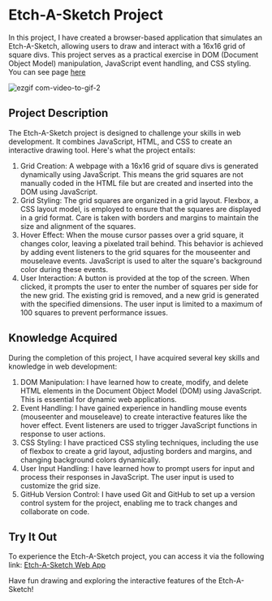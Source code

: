 # Etch-A-Sketch Project
In this project, I have created a browser-based application that simulates an Etch-A-Sketch, 
allowing users to draw and interact with a 16x16 grid of square divs.
This project serves as a practical exercise in DOM (Document Object Model) manipulation, JavaScript event handling, and CSS styling.
You can see page [here](https://jmcamposdev.github.io/TheOdinProject/0-Foundations/Projects/4-Etch-A-Sketch/)

![ezgif com-video-to-gif-2](https://github.com/jmcamposdev/TheOdinProject/assets/108521775/9f9ad6f7-a1e5-41cc-86ae-3dc32ed2220d)






## Project Description

The Etch-A-Sketch project is designed to challenge your skills in web development. It combines JavaScript, HTML, and CSS to create an interactive drawing tool. Here's what the project entails:

1. Grid Creation: A webpage with a 16x16 grid of square divs is generated dynamically using JavaScript. This means the grid squares are not manually coded in the HTML file but are created and inserted into the DOM using JavaScript.
2. Grid Styling: The grid squares are organized in a grid layout. Flexbox, a CSS layout model, is employed to ensure that the squares are displayed in a grid format. Care is taken with borders and margins to maintain the size and alignment of the squares.
3. Hover Effect: When the mouse cursor passes over a grid square, it changes color, leaving a pixelated trail behind. This behavior is achieved by adding event listeners to the grid squares for the mouseenter and mouseleave events. JavaScript is used to alter the square's background color during these events.
4. User Interaction: A button is provided at the top of the screen. When clicked, it prompts the user to enter the number of squares per side for the new grid. The existing grid is removed, and a new grid is generated with the specified dimensions. The user input is limited to a maximum of 100 squares to prevent performance issues.

## Knowledge Acquired

During the completion of this project, I have acquired several key skills and knowledge in web development:

1. DOM Manipulation: I have learned how to create, modify, and delete HTML elements in the Document Object Model (DOM) using JavaScript. This is essential for dynamic web applications.
2. Event Handling: I have gained experience in handling mouse events (mouseenter and mouseleave) to create interactive features like the hover effect. Event listeners are used to trigger JavaScript functions in response to user actions.
3. CSS Styling: I have practiced CSS styling techniques, including the use of flexbox to create a grid layout, adjusting borders and margins, and changing background colors dynamically.
4. User Input Handling: I have learned how to prompt users for input and process their responses in JavaScript. The user input is used to customize the grid size.
5. GitHub Version Control: I have used Git and GitHub to set up a version control system for the project, enabling me to track changes and collaborate on code.

## Try It Out

To experience the Etch-A-Sketch project, you can access it via the following link: [Etch-A-Sketch Web App](https://jmcamposdev.github.io/TheOdinProject/0-Foundations/Projects/4-Etch-A-Sketch/)

Have fun drawing and exploring the interactive features of the Etch-A-Sketch!

